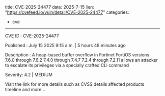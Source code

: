  
title: CVE-2025-24477
date: 2025-7-15
lien: "https://cvefeed.io/vuln/detail/CVE-2025-24477"
categories:
  - cve
---

CVE ID : CVE-2025-24477

Published :  July 15
2025
9:15 a.m. | 5 hours
48 minutes ago

Description : A heap-based buffer overflow in Fortinet FortiOS versions 7.6.0 through 7.6.2
7.4.0 through 7.4.7
7.2.4 through 7.2.11 allows an attacker to escalate its privileges via a specially crafted CLI command

Severity: 4.2 | MEDIUM

Visit the link for more details
such as CVSS details
affected products
timeline
and more...
